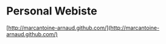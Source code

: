 Personal Webiste
================

[http://marcantoine-arnaud.github.com/](http://marcantoine-arnaud.github.com/)

